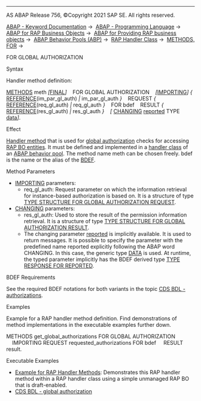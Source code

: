   

* * *

AS ABAP Release 756, ©Copyright 2021 SAP SE. All rights reserved.

[ABAP - Keyword Documentation](javascript:call_link\('abenabap.htm'\)) →  [ABAP - Programming Language](javascript:call_link\('abenabap_reference.htm'\)) →  [ABAP for RAP Business Objects](javascript:call_link\('abenabap_for_rap_bos.htm'\)) →  [ABAP for Providing RAP business objects](javascript:call_link\('abenabap_provide_rap_bos.htm'\)) →  [ABAP Behavior Pools (ABP)](javascript:call_link\('abenabap_behavior_pools.htm'\)) →  [RAP Handler Class](javascript:call_link\('abenabp_handler_class.htm'\)) →  [METHODS, FOR](javascript:call_link\('abapmethods_for_rap_behv.htm'\)) → 

FOR GLOBAL AUTHORIZATION

Syntax

Handler method definition:

[METHODS](javascript:call_link\('abapmethods.htm'\)) meth *\[*[FINAL](javascript:call_link\('abapmethods_abstract_final.htm'\))*\]*
   FOR GLOBAL AUTHORIZATION
   *\[*[IMPORTING](javascript:call_link\('abapmethods_general.htm'\))*\]* *{* [REFERENCE](javascript:call_link\('abapmethods_parameters.htm'\))(im\_par\_gl\_auth) *|* im\_par\_gl\_auth *}*
   REQUEST *{* [REFERENCE](javascript:call_link\('abapmethods_parameters.htm'\))(req\_gl\_auth) *|* req\_gl\_auth *}*
   FOR bdef
   RESULT *{* [REFERENCE](javascript:call_link\('abapmethods_parameters.htm'\))(res\_gl\_auth) *|* res\_gl\_auth *}*
   *\[* [CHANGING](javascript:call_link\('abapmethods_general.htm'\)) [reported](javascript:call_link\('abaptype_response_for.htm'\)) TYPE [data](javascript:call_link\('abenbuilt_in_types_generic.htm'\))*\]*.

Effect

[Handler method](javascript:call_link\('abenabp_handler_method_glosry.htm'\) "Glossary Entry") that is used for [global authorization](javascript:call_link\('abenbdl_authorization.htm'\)) checks for accessing [RAP BO entities](javascript:call_link\('abenrap_bo_entity_glosry.htm'\) "Glossary Entry"). It must be defined and implemented in a [handler class](javascript:call_link\('abenabp_handler_class_glosry.htm'\) "Glossary Entry") of an [ABAP behavior pool](javascript:call_link\('abenbehavior_pool_glosry.htm'\) "Glossary Entry"). The method name meth can be chosen freely. bdef is the name or the alias of the [BDEF](javascript:call_link\('abencds_behavior_definition_glosry.htm'\) "Glossary Entry").

Method Parameters

-   [IMPORTING](javascript:call_link\('abapmethods_general.htm'\)) parameters:
    -   req\_gl\_auth: Request parameter on which the information retrieval for instance-based authorization is based on. It is a structure of type [TYPE STRUCTURE FOR GLOBAL AUTHORIZATION REQUEST](javascript:call_link\('abaptype_structure_for.htm'\)).
-   [CHANGING](javascript:call_link\('abapmethods_general.htm'\)) parameters:
    -   res\_gl\_auth: Used to store the result of the permission information retrieval. It is a structure of type [TYPE STRUCTURE FOR GLOBAL AUTHORIZATION RESULT](javascript:call_link\('abaptype_structure_for.htm'\)).
    -   The changing parameter [reported](javascript:call_link\('abaptype_response_for.htm'\)) is implicitly available. It is used to return messages. It is possible to specify the parameter with the predefined name reported explicitly following the ABAP word CHANGING. In this case, the generic type [DATA](javascript:call_link\('abenbuilt_in_types_generic.htm'\)) is used. At runtime, the typed parameter implicitly has the BDEF derived type [TYPE RESPONSE FOR REPORTED](javascript:call_link\('abaptype_response_for.htm'\)).

BDEF Requirements

See the required BDEF notations for both variants in the topic [CDS BDL - authorizations](javascript:call_link\('abenbdl_authorization.htm'\)).

Examples

Example for a RAP handler method definition. Find demonstrations of method implementations in the executable examples further down.

METHODS get\_global\_authorizations FOR GLOBAL AUTHORIZATION
    IMPORTING REQUEST requested\_authorizations FOR bdef
    RESULT result.

Executable Examples

-   [Example for RAP Handler Methods](javascript:call_link\('abenrap_handler_methods_abexa.htm'\)): Demonstrates this RAP handler method within a RAP handler class using a simple unmanaged RAP BO that is draft-enabled.
-   [CDS BDL - global authorization](javascript:call_link\('abenbdl_authorization_abexa.htm'\))